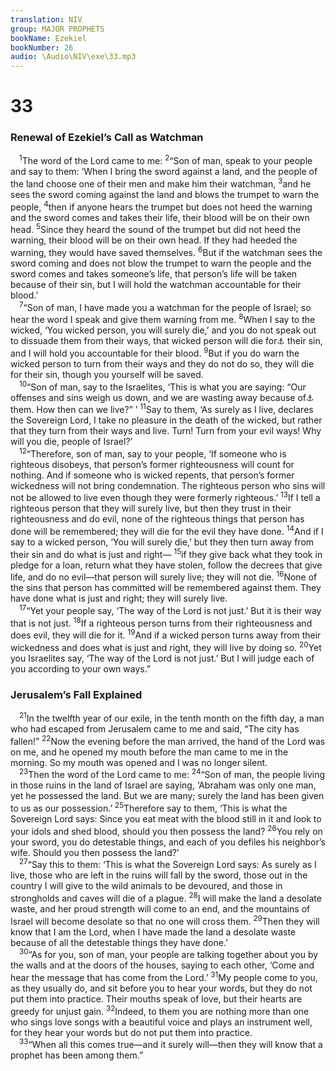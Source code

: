 ```yaml
---
translation: NIV
group: MAJOR PROPHETS
bookName: Ezekiel 
bookNumber: 26
audio: \Audio\NIV\exe\33.mp3
---
```


<div class="title"><h1>33</h1><h3>Renewal of Ezekiel’s Call as Watchman </h3></div>
<span class="verse exe_33_1"> <sup>1</sup>The word of the Lord came to me: </span>
<span class="verse exe_33_2"><sup>2</sup>“Son of man, speak to your people and say to them: ‘When I bring the sword against a land, and the people of the land choose one of their men and make him their watchman, </span>
<span class="verse exe_33_3"><sup>3</sup>and he sees the sword coming against the land and blows the trumpet to warn the people, </span>
<span class="verse exe_33_4"><sup>4</sup>then if anyone hears the trumpet but does not heed the warning and the sword comes and takes their life, their blood will be on their own head. </span>
<span class="verse exe_33_5"><sup>5</sup>Since they heard the sound of the trumpet but did not heed the warning, their blood will be on their own head. If they had heeded the warning, they would have saved themselves. </span>
<span class="verse exe_33_6"><sup>6</sup>But if the watchman sees the sword coming and does not blow the trumpet to warn the people and the sword comes and takes someone’s life, that person’s life will be taken because of their sin, but I will hold the watchman accountable for their blood.’ <br/></span>
<span class="verse exe_33_7"> <sup>7</sup>“Son of man, I have made you a watchman for the people of Israel; so hear the word I speak and give them warning from me. </span>
<span class="verse exe_33_8"><sup>8</sup>When I say to the wicked, ‘You wicked person, you will surely die,’ and you do not speak out to dissuade them from their ways, that wicked person will die for<a data-toggle="tooltip" data-placement="bottom" title="Or in ; also in verse 9">⚓</a> their sin, and I will hold you accountable for their blood. </span>
<span class="verse exe_33_9"><sup>9</sup>But if you do warn the wicked person to turn from their ways and they do not do so, they will die for their sin, though you yourself will be saved. <br/></span>
<span class="verse exe_33_10"> <sup>10</sup>“Son of man, say to the Israelites, ‘This is what you are saying: “Our offenses and sins weigh us down, and we are wasting away because of<a data-toggle="tooltip" data-placement="bottom" title="Or away in">⚓</a> them. How then can we live?” ’ </span>
<span class="verse exe_33_11"><sup>11</sup>Say to them, ‘As surely as I live, declares the Sovereign Lord, I take no pleasure in the death of the wicked, but rather that they turn from their ways and live. Turn! Turn from your evil ways! Why will you die, people of Israel?’ <br/></span>
<span class="verse exe_33_12"> <sup>12</sup>“Therefore, son of man, say to your people, ‘If someone who is righteous disobeys, that person’s former righteousness will count for nothing. And if someone who is wicked repents, that person’s former wickedness will not bring condemnation. The righteous person who sins will not be allowed to live even though they were formerly righteous.’ </span>
<span class="verse exe_33_13"><sup>13</sup>If I tell a righteous person that they will surely live, but then they trust in their righteousness and do evil, none of the righteous things that person has done will be remembered; they will die for the evil they have done. </span>
<span class="verse exe_33_14"><sup>14</sup>And if I say to a wicked person, ‘You will surely die,’ but they then turn away from their sin and do what is just and right— </span>
<span class="verse exe_33_15"><sup>15</sup>if they give back what they took in pledge for a loan, return what they have stolen, follow the decrees that give life, and do no evil—that person will surely live; they will not die. </span>
<span class="verse exe_33_16"><sup>16</sup>None of the sins that person has committed will be remembered against them. They have done what is just and right; they will surely live. <br/></span>
<span class="verse exe_33_17"> <sup>17</sup>“Yet your people say, ‘The way of the Lord is not just.’ But it is their way that is not just. </span>
<span class="verse exe_33_18"><sup>18</sup>If a righteous person turns from their righteousness and does evil, they will die for it. </span>
<span class="verse exe_33_19"><sup>19</sup>And if a wicked person turns away from their wickedness and does what is just and right, they will live by doing so. </span>
<span class="verse exe_33_20"><sup>20</sup>Yet you Israelites say, ‘The way of the Lord is not just.’ But I will judge each of you according to your own ways.” <br/></span>
<div class="title"><h3>Jerusalem’s Fall Explained </h3></div>
<span class="verse exe_33_21"> <sup>21</sup>In the twelfth year of our exile, in the tenth month on the fifth day, a man who had escaped from Jerusalem came to me and said, “The city has fallen!” </span>
<span class="verse exe_33_22"><sup>22</sup>Now the evening before the man arrived, the hand of the Lord was on me, and he opened my mouth before the man came to me in the morning. So my mouth was opened and I was no longer silent. <br/></span>
<span class="verse exe_33_23"> <sup>23</sup>Then the word of the Lord came to me: </span>
<span class="verse exe_33_24"><sup>24</sup>“Son of man, the people living in those ruins in the land of Israel are saying, ‘Abraham was only one man, yet he possessed the land. But we are many; surely the land has been given to us as our possession.’ </span>
<span class="verse exe_33_25"><sup>25</sup>Therefore say to them, ‘This is what the Sovereign Lord says: Since you eat meat with the blood still in it and look to your idols and shed blood, should you then possess the land? </span>
<span class="verse exe_33_26"><sup>26</sup>You rely on your sword, you do detestable things, and each of you defiles his neighbor’s wife. Should you then possess the land?’ <br/></span>
<span class="verse exe_33_27"> <sup>27</sup>“Say this to them: ‘This is what the Sovereign Lord says: As surely as I live, those who are left in the ruins will fall by the sword, those out in the country I will give to the wild animals to be devoured, and those in strongholds and caves will die of a plague. </span>
<span class="verse exe_33_28"><sup>28</sup>I will make the land a desolate waste, and her proud strength will come to an end, and the mountains of Israel will become desolate so that no one will cross them. </span>
<span class="verse exe_33_29"><sup>29</sup>Then they will know that I am the Lord, when I have made the land a desolate waste because of all the detestable things they have done.’ <br/></span>
<span class="verse exe_33_30"> <sup>30</sup>“As for you, son of man, your people are talking together about you by the walls and at the doors of the houses, saying to each other, ‘Come and hear the message that has come from the Lord.’ </span>
<span class="verse exe_33_31"><sup>31</sup>My people come to you, as they usually do, and sit before you to hear your words, but they do not put them into practice. Their mouths speak of love, but their hearts are greedy for unjust gain. </span>
<span class="verse exe_33_32"><sup>32</sup>Indeed, to them you are nothing more than one who sings love songs with a beautiful voice and plays an instrument well, for they hear your words but do not put them into practice. <br/></span>
<span class="verse exe_33_33"> <sup>33</sup>“When all this comes true—and it surely will—then they will know that a prophet has been among them.” <br/></span>
